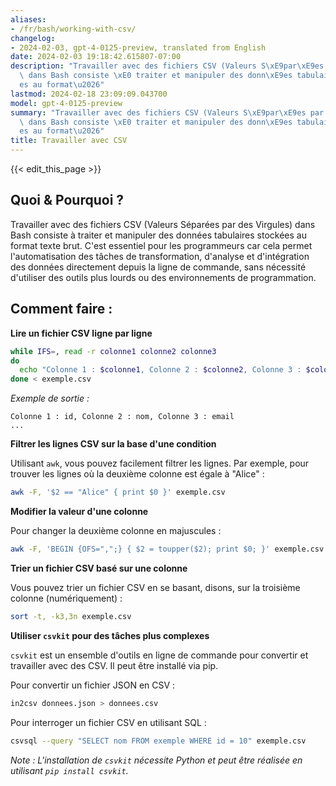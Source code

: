 ```yaml
---
aliases:
- /fr/bash/working-with-csv/
changelog:
- 2024-02-03, gpt-4-0125-preview, translated from English
date: 2024-02-03 19:18:42.615807-07:00
description: "Travailler avec des fichiers CSV (Valeurs S\xE9par\xE9es par des Virgules)\
  \ dans Bash consiste \xE0 traiter et manipuler des donn\xE9es tabulaires stock\xE9\
  es au format\u2026"
lastmod: 2024-02-18 23:09:09.043700
model: gpt-4-0125-preview
summary: "Travailler avec des fichiers CSV (Valeurs S\xE9par\xE9es par des Virgules)\
  \ dans Bash consiste \xE0 traiter et manipuler des donn\xE9es tabulaires stock\xE9\
  es au format\u2026"
title: Travailler avec CSV
---
```


{{< edit_this_page >}}

## Quoi & Pourquoi ?
Travailler avec des fichiers CSV (Valeurs Séparées par des Virgules) dans Bash consiste à traiter et manipuler des données tabulaires stockées au format texte brut. C'est essentiel pour les programmeurs car cela permet l'automatisation des tâches de transformation, d'analyse et d'intégration des données directement depuis la ligne de commande, sans nécessité d'utiliser des outils plus lourds ou des environnements de programmation.

## Comment faire :

**Lire un fichier CSV ligne par ligne**

```bash
while IFS=, read -r colonne1 colonne2 colonne3
do
  echo "Colonne 1 : $colonne1, Colonne 2 : $colonne2, Colonne 3 : $colonne3"
done < exemple.csv
```

*Exemple de sortie :*

```
Colonne 1 : id, Colonne 2 : nom, Colonne 3 : email
...
```

**Filtrer les lignes CSV sur la base d'une condition**

Utilisant `awk`, vous pouvez facilement filtrer les lignes. Par exemple, pour trouver les lignes où la deuxième colonne est égale à "Alice" :

```bash
awk -F, '$2 == "Alice" { print $0 }' exemple.csv
```

**Modifier la valeur d'une colonne**

Pour changer la deuxième colonne en majuscules :

```bash
awk -F, 'BEGIN {OFS=",";} { $2 = toupper($2); print $0; }' exemple.csv
```

**Trier un fichier CSV basé sur une colonne**

Vous pouvez trier un fichier CSV en se basant, disons, sur la troisième colonne (numériquement) :

```bash
sort -t, -k3,3n exemple.csv
```

**Utiliser `csvkit` pour des tâches plus complexes**

`csvkit` est un ensemble d'outils en ligne de commande pour convertir et travailler avec des CSV. Il peut être installé via pip.

Pour convertir un fichier JSON en CSV :

```bash
in2csv donnees.json > donnees.csv
```

Pour interroger un fichier CSV en utilisant SQL :

```bash
csvsql --query "SELECT nom FROM exemple WHERE id = 10" exemple.csv
```

*Note : L'installation de `csvkit` nécessite Python et peut être réalisée en utilisant `pip install csvkit`.*
